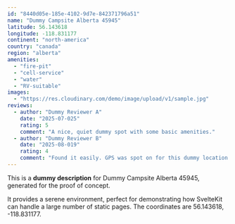 ```yaml
---
id: "8440d05e-185e-4102-9d7e-842371796a51"
name: "Dummy Campsite Alberta 45945"
latitude: 56.143618
longitude: -118.831177
continent: "north-america"
country: "canada"
region: "alberta"
amenities:
  - "fire-pit"
  - "cell-service"
  - "water"
  - "RV-suitable"
images:
  - "https://res.cloudinary.com/demo/image/upload/v1/sample.jpg"
reviews:
  - author: "Dummy Reviewer A"
    date: "2025-07-025"
    rating: 5
    comment: "A nice, quiet dummy spot with some basic amenities."
  - author: "Dummy Reviewer B"
    date: "2025-08-019"
    rating: 4
    comment: "Found it easily. GPS was spot on for this dummy location."
---
```


This is a **dummy description** for Dummy Campsite Alberta 45945, generated for the proof of concept.

It provides a serene environment, perfect for demonstrating how SvelteKit can handle a large number of static pages. The coordinates are 56.143618, -118.831177.
